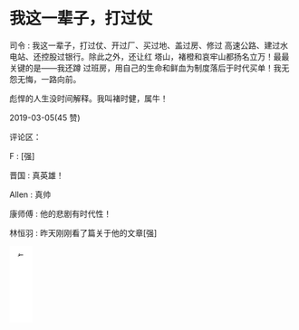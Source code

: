 # 我这一辈子，打过仗

司令 : 我这一辈子，打过仗、开过厂、买过地、盖过房、修过 高速公路、建过水电站、还控股过银行。除此之外，还让红 塔山，褚橙和哀牢山都扬名立万！最最关键的是——我还蹲 过班房，用自己的生命和鲜血为制度落后于时代买单！我无 怨无悔，一路向前。

彪悍的人生没时间解释。我叫褚时健，属牛！

2019-03-05(45 赞)

评论区：

F : [强]

晋国 : 真英雄！

Allen : 真帅

康师傅 : 他的悲剧有时代性！

林恒羽 : 昨天刚刚看了篇关于他的文章[强]

![image](img/Image_129.png)